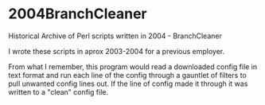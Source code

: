 # 2004BranchCleaner
Historical Archive of Perl scripts written in 2004 - BranchCleaner

I wrote these scripts in aprox 2003-2004 for a previous employer.

From what I remember, this program would read a downloaded config file in text format and run each line of the config through
a gauntlet of filters to pull unwanted config lines out. If the line of config made it through it was written to a "clean" config file.
